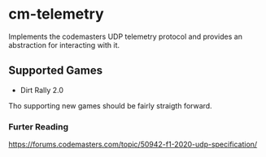# cm-telemetry

Implements the codemasters UDP telemetry protocol
and provides an abstraction for interacting with it.

## Supported Games

- Dirt Rally 2.0


Tho supporting new games should be fairly straigth forward.

### Furter Reading

https://forums.codemasters.com/topic/50942-f1-2020-udp-specification/
